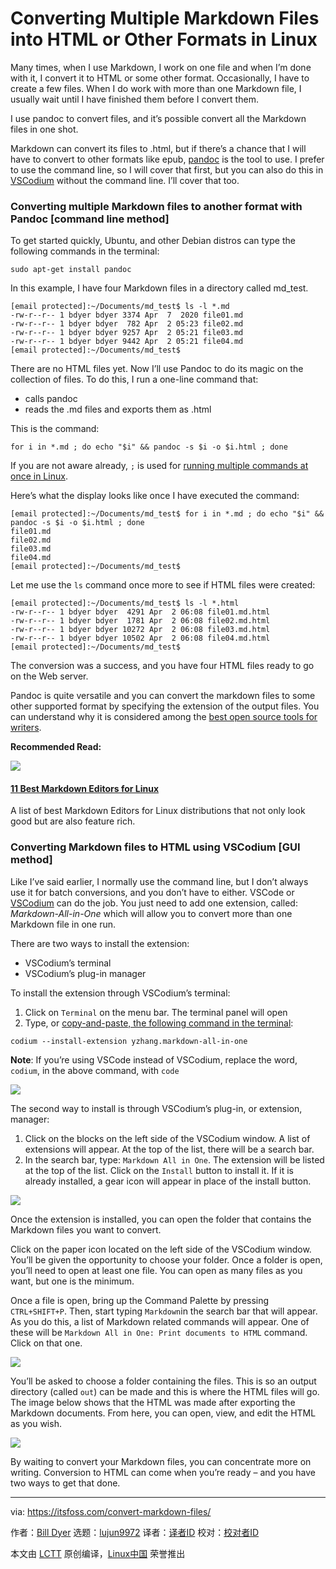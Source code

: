 [#]: subject: (Converting Multiple Markdown Files into HTML or Other Formats in Linux)
[#]: via: (https://itsfoss.com/convert-markdown-files/)
[#]: author: (Bill Dyer https://itsfoss.com/author/bill/)
[#]: collector: (lujun9972)
[#]: translator: (lxbwolf)
[#]: reviewer: ( )
[#]: publisher: ( )
[#]: url: ( )

Converting Multiple Markdown Files into HTML or Other Formats in Linux
======

Many times, when I use Markdown, I work on one file and when I’m done with it, I convert it to HTML or some other format. Occasionally, I have to create a few files. When I do work with more than one Markdown file, I usually wait until I have finished them before I convert them.

I use pandoc to convert files, and it’s possible convert all the Markdown files in one shot.

Markdown can convert its files to .html, but if there’s a chance that I will have to convert to other formats like epub, [pandoc][1] is the tool to use. I prefer to use the command line, so I will cover that first, but you can also do this in [VSCodium][2] without the command line. I’ll cover that too.

### Converting multiple Markdown files to another format with Pandoc [command line method]

To get started quickly, Ubuntu, and other Debian distros can type the following commands in the terminal:

```
sudo apt-get install pandoc
```

In this example, I have four Markdown files in a directory called md_test.

```
[email protected]:~/Documents/md_test$ ls -l *.md
-rw-r--r-- 1 bdyer bdyer 3374 Apr  7  2020 file01.md
-rw-r--r-- 1 bdyer bdyer  782 Apr  2 05:23 file02.md
-rw-r--r-- 1 bdyer bdyer 9257 Apr  2 05:21 file03.md
-rw-r--r-- 1 bdyer bdyer 9442 Apr  2 05:21 file04.md
[email protected]:~/Documents/md_test$
```

There are no HTML files yet. Now I’ll use Pandoc to do its magic on the collection of files. To do this, I run a one-line command that:

  * calls pandoc
  * reads the .md files and exports them as .html



This is the command:

```
for i in *.md ; do echo "$i" && pandoc -s $i -o $i.html ; done
```

If you are not aware already, `;` is used for [running multiple commands at once in Linux][3].

Here’s what the display looks like once I have executed the command:

```
[email protected]:~/Documents/md_test$ for i in *.md ; do echo "$i" && pandoc -s $i -o $i.html ; done
file01.md
file02.md
file03.md
file04.md
[email protected]:~/Documents/md_test$
```

Let me use the `ls` command once more to see if HTML files were created:

```
[email protected]:~/Documents/md_test$ ls -l *.html
-rw-r--r-- 1 bdyer bdyer  4291 Apr  2 06:08 file01.md.html
-rw-r--r-- 1 bdyer bdyer  1781 Apr  2 06:08 file02.md.html
-rw-r--r-- 1 bdyer bdyer 10272 Apr  2 06:08 file03.md.html
-rw-r--r-- 1 bdyer bdyer 10502 Apr  2 06:08 file04.md.html
[email protected]:~/Documents/md_test$
```

The conversion was a success, and you have four HTML files ready to go on the Web server.

Pandoc is quite versatile and you can convert the markdown files to some other supported format by specifying the extension of the output files. You can understand why it is considered among the [best open source tools for writers][4].

**Recommended Read:**

![][5]

#### [11 Best Markdown Editors for Linux][6]

A list of best Markdown Editors for Linux distributions that not only look good but are also feature rich.

### Converting Markdown files to HTML using VSCodium [GUI method]

Like I’ve said earlier, I normally use the command line, but I don’t always use it for batch conversions, and you don’t have to either. VSCode or [VSCodium][7] can do the job. You just need to add one extension, called: _Markdown-All-in-One_ which will allow you to convert more than one Markdown file in one run.

There are two ways to install the extension:

  * VSCodium’s terminal
  * VSCodium’s plug-in manager



To install the extension through VSCodium’s terminal:

  1. Click on `Terminal` on the menu bar. The terminal panel will open
  2. Type, or [copy-and-paste, the following command in the terminal][8]:



```
codium --install-extension yzhang.markdown-all-in-one
```

**Note**: If you’re using VSCode instead of VSCodium, replace the word, `codium`, in the above command, with `code`

![][9]

The second way to install is through VSCodium’s plug-in, or extension, manager:

  1. Click on the blocks on the left side of the VSCodium window. A list of extensions will appear. At the top of the list, there will be a search bar.
  2. In the search bar, type: `Markdown All in One`. The extension will be listed at the top of the list. Click on the `Install` button to install it. If it is already installed, a gear icon will appear in place of the install button.



![][10]

Once the extension is installed, you can open the folder that contains the Markdown files you want to convert.

Click on the paper icon located on the left side of the VSCodium window. You’ll be given the opportunity to choose your folder. Once a folder is open, you’ll need to open at least one file. You can open as many files as you want, but one is the minimum.

Once a file is open, bring up the Command Palette by pressing `CTRL+SHIFT+P`. Then, start typing `Markdown`in the search bar that will appear. As you do this, a list of Markdown related commands will appear. One of these will be `Markdown All in One: Print documents to HTML` command. Click on that one.

![][11]

You’ll be asked to choose a folder containing the files. This is so an output directory (called `out`) can be made and this is where the HTML files will go. The image below shows that the HTML was made after exporting the Markdown documents. From here, you can open, view, and edit the HTML as you wish.

![][12]

By waiting to convert your Markdown files, you can concentrate more on writing. Conversion to HTML can come when you’re ready – and you have two ways to get that done.

--------------------------------------------------------------------------------

via: https://itsfoss.com/convert-markdown-files/

作者：[Bill Dyer][a]
选题：[lujun9972][b]
译者：[译者ID](https://github.com/译者ID)
校对：[校对者ID](https://github.com/校对者ID)

本文由 [LCTT](https://github.com/LCTT/TranslateProject) 原创编译，[Linux中国](https://linux.cn/) 荣誉推出

[a]: https://itsfoss.com/author/bill/
[b]: https://github.com/lujun9972
[1]: https://pandoc.org/
[2]: https://vscodium.com/
[3]: https://itsfoss.com/run-multiple-commands-linux/
[4]: https://itsfoss.com/open-source-tools-writers/
[5]: https://i1.wp.com/itsfoss.com/wp-content/uploads/2016/10/Best-Markdown-Editors-for-Linux.jpg?fit=800%2C450&ssl=1
[6]: https://itsfoss.com/best-markdown-editors-linux/
[7]: https://itsfoss.com/vscodium/
[8]: https://itsfoss.com/copy-paste-linux-terminal/
[9]: https://i0.wp.com/itsfoss.com/wp-content/uploads/2021/04/vscodium_terminal.jpg?resize=800%2C564&ssl=1
[10]: https://i1.wp.com/itsfoss.com/wp-content/uploads/2021/04/vscodium_extension_select.jpg?resize=800%2C564&ssl=1
[11]: https://i1.wp.com/itsfoss.com/wp-content/uploads/2021/04/vscodium_markdown_function_options.jpg?resize=800%2C564&ssl=1
[12]: https://i0.wp.com/itsfoss.com/wp-content/uploads/2021/04/vscodium_html_filelist_shown.jpg?resize=800%2C564&ssl=1
